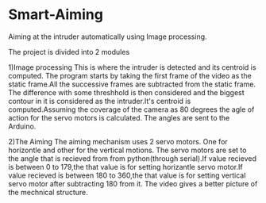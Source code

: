 # Smart-Aiming
Aiming at the intruder automatically using Image processing. 

The project is divided into 2 modules

1)Image processing
     This is where the intruder is detected and its centroid is computed. The program starts by taking the first frame of the video as the static frame.All the successive frames are subtracted from the static frame. The difference with some threshhold is then considered and the biggest contour in it is considered as the intruder.It's centroid is computed.Assuming the coverage of the camera as 80 degrees the agle of action for the servo motors is calculated. The angles are sent to the Arduino.


2)The Aiming
     The aiming mechanism uses 2 servo motors. One for horizontle and other for the vertical motions. The servo motors are set to the angle that is recieved from from python(through serial).If value recieved is between 0 to 179,the that value is for setting horizantle servo motor.If value recieved is between 180 to 360,the that value is for setting vertical servo motor after subtracting 180 from it. The video gives a better picture of the mechnical structure.
